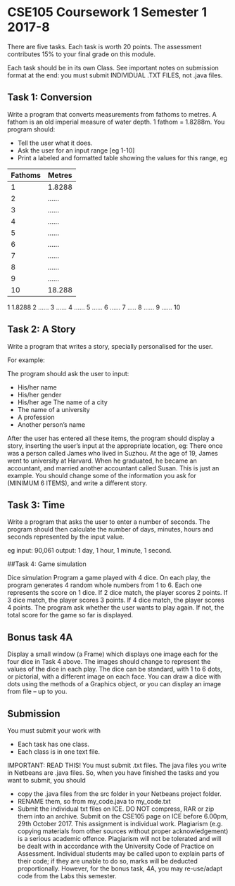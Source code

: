 # CSE105 Coursework 1 Semester 1 2017-8

There are five tasks. Each task is worth 20 points. The assessment contributes 15% to your final grade on this module.

Each task should be in its own Class. See important notes on submission format at the end: you must submit INDIVIDUAL .TXT FILES, not .java files.


## Task 1: Conversion

Write a program that converts measurements from fathoms to metres. A fathom is an old imperial measure of water depth. 1 fathom = 1.8288m.
You program should:
- Tell the user what it does.
- Ask the user for an input range [eg 1-10]
- Print a labeled and formatted table showing the values for this range, eg

| Fathoms  | Metres |
| ------------- | ------------- |
| 1  | 1.8288  |
| 2  | ......  |
| 3  | ......  |
| 4  | ......  |
| 5  | ......  |
| 6  | ......  |
| 7  | ......  |
| 8  | ......  |
| 9  | ......  |
| 10  | 18.288  |

1 1.8288
2 ......
3 ......
4 ......
5 ......
6 ......
7 .....
8 ......
9 ......
10 


## Task 2: A Story

Write a program that writes a story, specially personalised for the user.

For example:

The program should ask the user to input:
- His/her name
- His/her gender
- His/her age
 The name of a city
- The name of a university
- A profession
- Another person’s name

After the user has entered all these items, the program should display a story, inserting the user’s input at the appropriate location, eg:
There once was a person called James who lived in Suzhou. At the age of 19, James went to university at Harvard. When he graduated, he became an accountant, and married another accountant called Susan.
This is just an example. You should change some of the information you ask for (MINIMUM 6 ITEMS), and write a different story.


## Task 3: Time

Write a program that asks the user to enter a number of seconds. The program should then calculate the number of days, minutes, hours and seconds represented by the input value.

eg
input: 90,061
output: 1 day, 1 hour, 1 minute, 1 second.


##Task 4: Game simulation

Dice simulation
Program a game played with 4 dice.
On each play, the program generates 4 random whole numbers from 1 to 6. Each one represents the score on 1 dice.
If 2 dice match, the player scores 2 points.
If 3 dice match, the player scores 3 points.
If 4 dice match, the player scores 4 points.
The program ask whether the user wants to play again. If not, the total score for the game so far is displayed.


## Bonus task 4A

Display a small window (a Frame) which displays one image each for the four dice in Task 4 above. The images should change to represent the values of the dice in each play. The dice can be standard, with 1 to 6 dots, or pictorial, with a different image on each face. You can draw a dice with dots using the methods of a Graphics object, or you can display an image from file – up to you.


## Submission

You must submit your work with
- Each task has one class.
- Each class is in one text file.

IMPORTANT: READ THIS!
You must submit .txt files. The java files you write in Netbeans are .java files. So, when you have finished the tasks and you want to submit, you should

- copy the .java files from the src folder in your Netbeans project folder.
- RENAME them, so from my_code.java
to my_code.txt
- Submit the individual txt files on ICE. DO NOT compress, RAR or zip them into an archive.
Submit on the CSE105 page on ICE before 6.00pm, 29th October 2017.
This assignment is individual work. Plagiarism (e.g. copying materials from other sources without proper acknowledgement) is a serious academic offence. Plagiarism will not be tolerated and will be dealt with in accordance with the University Code of Practice on Assessment. Individual students may be called upon to explain parts of their code; if they are unable to do so, marks will be deducted proportionally. However, for the bonus task, 4A, you may re-use/adapt code from the Labs this semester.

